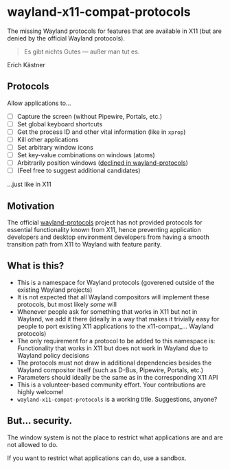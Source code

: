 # wayland-x11-compat-protocols

The missing Wayland protocols for features that are available in X11 (but are denied by the official Wayland protocols).

> Es gibt nichts Gutes ― außer man tut es.

Erich Kästner

## Protocols

Allow applications to...

- [ ] Capture the screen (without Pipewire, Portals, etc.)
- [ ] Set global keyboard shortcuts
- [ ] Get the process ID and other vital information (like in `xprop`)
- [ ] Kill other applications
- [ ] Set arbitrary window icons
- [ ] Set key-value combinations on windows (atoms)
- [ ] Arbitrarily position windows ([declined in wayland-protocols](https://gitlab.freedesktop.org/wayland/wayland-protocols/-/merge_requests/249))
- [ ] (Feel free to suggest additional candidates)

...just like in X11

## Motivation

The official [wayland-protocols](https://gitlab.freedesktop.org/wayland/wayland-protocols) project has not provided protocols for essential functionality known from X11, hence preventing application developers and desktop environment developers from having a smooth transition path from X11 to Wayland with feature parity.

## What is this?

* This is a namespace for Wayland protocols (goverened outside of the existing Wayland projects)
* It is not expected that all Wayland compositors will implement these protocols, but most likely _some_ will
* Whenever people ask for something that works in X11 but not in Wayland, we add it there (ideally in a way that makes it trivially easy for people to port existing X11 applications to the x11-compat_... Wayland protocols)
* The only requirement for a protocol to be added to this namespace is: Functionality that works in X11 but does not work in Wayland due to Wayland policy decisions
* The protocols must not draw in additional dependencies besides the Wayland compositor itself (such as D-Bus, Pipewire, Portals, etc.)
* Parameters should ideally be the same as in the corresponding X11 API
* This is a volunteer-based community effort. Your contributions are highly welcome!
* `wayland-x11-compat-protocols` is a working title. Suggestions, anyone?

## But... security.

The window system is not the place to restrict what applications are and are not allowed to do.

If you want to restrict what applications can do, use a sandbox.

